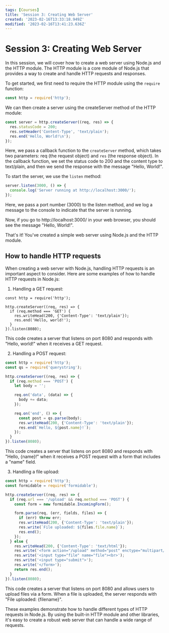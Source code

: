 ```yaml
---
tags: [Courses]
title: 'Session 3: Creating Web Server'
created: '2023-02-16T13:33:18.949Z'
modified: '2023-02-16T13:41:23.636Z'
---
```


# Session 3: Creating Web Server
In this session, we will cover how to create a web server using Node.js and the HTTP module. The HTTP module is a core module of Node.js that provides a way to create and handle HTTP requests and responses.

To get started, we first need to require the HTTP module using the `require` function:

```js
const http = require('http');
```
We can then create a server using the createServer method of the HTTP module:

```js
const server = http.createServer((req, res) => {
  res.statusCode = 200;
  res.setHeader('Content-Type', 'text/plain');
  res.end('Hello, World!\n');
});
```

Here, we pass a callback function to the `createServer` method, which takes two parameters: req (the request object) and `res` (the response object). In the callback function, we set the status code to 200 and the content type to text/plain, and then we send the response with the message "Hello, World!".

To start the server, we use the `listen` method:

```js
server.listen(3000, () => {
  console.log('Server running at http://localhost:3000/');
});
```

Here, we pass a port number (3000) to the listen method, and we log a message to the console to indicate that the server is running.

Now, if you go to http://localhost:3000/ in your web browser, you should see the message "Hello, World!".

That's it! You've created a simple web server using Node.js and the HTTP module.

## How to handle HTTP requests
When creating a web server with Node.js, handling HTTP requests is an important aspect to consider. Here are some examples of how to handle HTTP requests in Node.js:

1. Handling a GET request:
```
const http = require('http');

http.createServer((req, res) => {
  if (req.method === 'GET') {
    res.writeHead(200, {'Content-Type': 'text/plain'});
    res.end('Hello, world!');
  }
}).listen(8080);
```

This code creates a server that listens on port 8080 and responds with "Hello, world!" when it receives a GET request.

2. Handling a POST request:

```js
const http = require('http');
const qs = require('querystring');

http.createServer((req, res) => {
  if (req.method === 'POST') {
    let body = '';

    req.on('data', (data) => {
      body += data;
    });

    req.on('end', () => {
      const post = qs.parse(body);
      res.writeHead(200, {'Content-Type': 'text/plain'});
      res.end(`Hello, ${post.name}!`);
    });
  }
}).listen(8080);

```

This code creates a server that listens on port 8080 and responds with "Hello, {name}!" when it receives a POST request with a form that includes a "name" field.

3. Handling a file upload:
```js
const http = require('http');
const formidable = require('formidable');

http.createServer((req, res) => {
  if (req.url === '/upload' && req.method === 'POST') {
    const form = new formidable.IncomingForm();

    form.parse(req, (err, fields, files) => {
      if (err) throw err;
      res.writeHead(200, {'Content-Type': 'text/plain'});
      res.write(`File uploaded: ${files.file.name}`);
      res.end();
    });
  } else {
    res.writeHead(200, {'Content-Type': 'text/html'});
    res.write('<form action="/upload" method="post" enctype="multipart/form-data">');
    res.write('<input type="file" name="file"><br>');
    res.write('<input type="submit">');
    res.write('</form>');
    return res.end();
  }
}).listen(8080);

```

This code creates a server that listens on port 8080 and allows users to upload files via a form. When a file is uploaded, the server responds with "File uploaded: {filename}".

These examples demonstrate how to handle different types of HTTP requests in Node.js. By using the built-in HTTP module and other libraries, it's easy to create a robust web server that can handle a wide range of requests.


